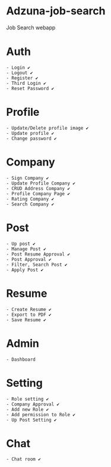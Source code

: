 # Adzuna-job-search
Job Search webapp

# Auth
    - Login ✔️
    - Logout ✔️
    - Register ✔️
    - Third Login ✔️
    - Reset Password ✔️
# Profile
    - Update/Delete profile image ✔️
    - Update profile ✔️
    - Change password ✔️
# Company
    - Sign Company ✔️
    - Update Profile Company ✔️
    - CRUD Address Company ✔️
    - Profile Company Page ✔️
    - Rating Company ✔️
    - Search Company ✔️
# Post
    - Up post ✔️
    - Manage Post ✔️
    - Post Resume Approval ✔️
    - Post Approval ✔️
    - Filter, Search Post ✔️
    - Apply Post ✔️
# Resume
    - Create Resume ✔️
    - Export to PDF ✔️
    - Save Resume ✔️
# Admin
    - Dashboard
# Setting
    - Role setting ✔️
    - Company Approval ✔️
    - Add new Role ✔️
    - Add permission to Role ✔️
    - Up Post Setting ✔️
# Chat
    - Chat room ✔️
